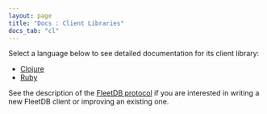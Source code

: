 ```yaml
---
layout: page
title: "Docs : Client Libraries"
docs_tab: "cl"
---
```


Select a language below to see detailed documentation for its client library:

 * [Clojure](/docs/clients/clojure.html)
 * [Ruby](/docs/clients/ruby.html)

See the description of the [FleetDB protocol](/docs/protocol.html) if you are interested in writing a new FleetDB client or improving an existing one.
